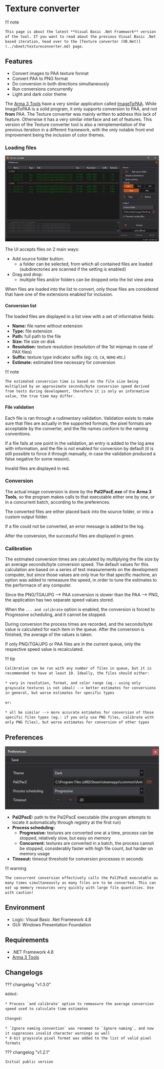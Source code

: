 # Texture converter

!!! note
	
	This page is about the latest **Visual Basic .Net Framework** version of the tool. If you want to read about the previous Visual Basic .Net based iteration, head over to the [Texture converter (VB.Net)](../vbnet/textureconverter.md) page.

## Features

* Convert images to PAA texture format
* Convert PAA to PNG format
* Do conversion in both directions simultaneously
* Run conversions concurrently
* Light and dark color theme

The [Arma 3 Tools](https://store.steampowered.com/app/233800/Arma_3_Tools/) have a very similar application called [ImageToPAA](https://community.bistudio.com/wiki/ImageToPAA). While ImageToPAA is a solid program, it only supports conversion to PAA, and not **from** PAA.
The Texture converter was mainly written to address this lack of feature. Otherwise it has a very similar interface and set of features. This version of the Texture converter tool is also a reimplementation of the previous iteration in a different framework, with the only notable front end improvement being the inclusion of color themes.

### Loading files

![VB.Net Framework based texture converter GUI](img/image_5_1.png)

The UI accepts files on 2 main ways:

* Add source folder button:
	* a folder can be selected, from which all contained files are loaded (subdirectories are scanned if the setting is enabled)
* Drag and drop:
	* multiple files and/or folders can be dropped onto the list view area
	
When files are loaded into the list to convert, only those files are considered that have one of the extensions enabled for inclusion.

#### Conversion list

The loaded files are displayed in a list view with a set of informative fields:

* **Name:** file name without extension
* **Type:** file extension
* **Path:** full path to the file
* **Size:** file size on disk
* **Resolution:** texture resolution (resolution of the 1st mipmap in case of PAX files)
* **Suffix:** texture type indicator suffix (eg: `CO`, `CA`, `NOHQ` etc.)
* **Estimate:** estimated time necessary for conversion

!!! note

	The estimated conversion time is based on the file size being multiplied by an approximate seconds/byte conversion speed derived from tests during development, therefore it is only an informative value, the true time may differ.

#### File validation

Each file is ran through a rudimentary validation. Validation exists to make sure that files are actually in the supported formats, the pixel formats are acceptable by the converter, and the file names conform to the naming conventions.

If a file fails at one point in the validation, an entry is added to the log area with information, and the file is not enabled for conversion by default (it is still possible to force it through manually, in case the validation produced a false negative for some reason).

Invalid files are displayed in red.

### Conversion

The actual image conversion is done by the **Pal2PacE.exe** of the **Arma 3 Tools**, so the program makes calls to that executable either one by one, or in a concurrent batch, according to the preferences.

The converted files are either placed back into the source folder, or into a custom output folder.

If a file could not be converted, an error message is added to the log.

After the conversion, the successful files are displayed in green.

### Calibration

The estimated conversion times are calculated by multiplying the file size by an average seconds/byte conversion speed.
The default values for this calculation are based on a series of test measurements on the development computer, but since those values are only true for that specific machine, an option was added to remeasure the speed, in order to tune the estimates to the performace of any computer.

Since the PNG/TGA/JPG --> PAA conversion is slower than the PAA --> PNG, the application has two separate speed values stored.

When the `... and calibrate` option is enabled, the conversion is forced to Progressive scheduling, and it cannot be stopped.

During conversion the process times are recorded, and the seconds/byte value is calculated for each item in the queue. After the conversion is finished, the average of the values is taken.
							
If only PNG/TGA/JPG or PAA files are in the current queue, only the respective speed value is recalculated.

!!! tip

	Calibration can be run with any number of files in queue, but it is recommended to have at least 10. Ideally, the files should either:
	
	* vary in resolution, format, and color range (eg.: using only grayscale textures is not ideal) --> better estimates for conversions in general, but worse estimates for specific types
	
	or:
	
	* all be similar --> more accurate estimates for conversion of those specific files types (eg.: if you only use PNG files, calibrate with only PNG files), but worse estimates for conversion of other types

## Preferences

![Preferences window](img/image_5_2.png)

* **Pal2PacE:** path to the Pal2PacE executable (the program attempts to locate it automatically through registry at the first run)
* **Process scheduling:**
	* **Progressive:** textures are converted one at a time, process can be stopped, relatively slow, but easy on memory
	* **Concurrent:** textures are converted in a batch, the process cannot be stopped, considerably faster with high file count, but harder on memory usage
* **Timeout:** timeout threshold for conversion processes in seconds

!!! warning

	The concurrent conversion effectively calls the Pal2PacE executable as many times simultaneously as many files are to be converted. This can eat up memory resources very quickly with large file quantities. Use with caution!

## Environment

* Logic:  Visual Basic .Net Framework 4.8
* GUI:    Windows Presentation Foundation

## Requirements

* .NET Framework 4.8
* [Arma 3 Tools](https://store.steampowered.com/app/233800/Arma_3_Tools/)

## Changelogs

??? changelog "v1.3.0"

	Added:
	
	* Process `and calibrate` option to remeasure the average conversion speed used to calculate time estimates
	
	Changed:
	
	* `Ignore naming convention` was renamed to `Ignore naming`, and now it suppresses invalid character warnings as well
	* 8-bit grayscale pixel format was added to the list of valid pixel formats

??? changelog "v1.2.1"

	Initial public version
	